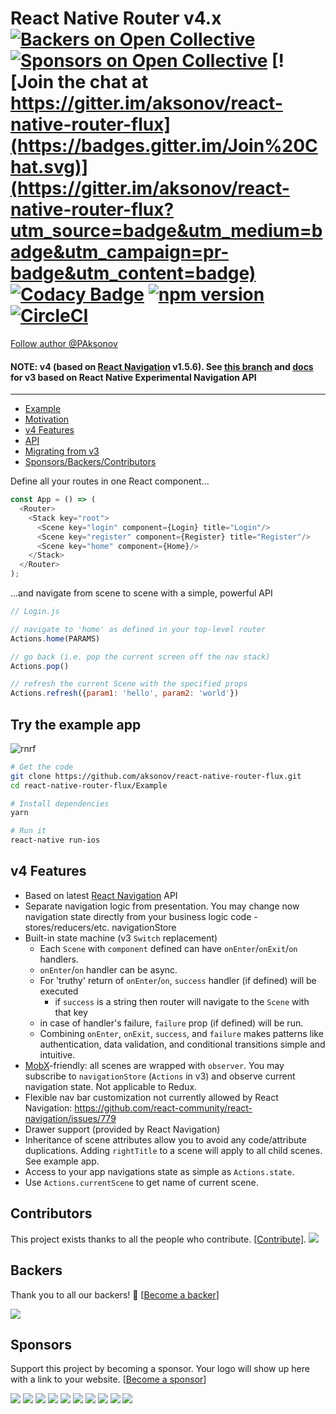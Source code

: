 # React Native Router v4.x [![Backers on Open Collective](https://opencollective.com/react-native-router-flux/backers/badge.svg)](#backers) [![Sponsors on Open Collective](https://opencollective.com/react-native-router-flux/sponsors/badge.svg)](#sponsors) [![Join the chat at https://gitter.im/aksonov/react-native-router-flux](https://badges.gitter.im/Join%20Chat.svg)](https://gitter.im/aksonov/react-native-router-flux?utm_source=badge&utm_medium=badge&utm_campaign=pr-badge&utm_content=badge) [![Codacy Badge](https://api.codacy.com/project/badge/grade/c6d869e2367a4fb491efc9de228c5ac6)](https://www.codacy.com/app/aksonov-github/react-native-router-flux) [![npm version](https://badge.fury.io/js/react-native-router-flux.svg)](http://badge.fury.io/js/react-native-router-flux) [![CircleCI](https://circleci.com/gh/aksonov/react-native-router-flux.svg?style=svg)](https://circleci.com/gh/aksonov/react-native-router-flux)

[Follow author @PAksonov](https://twitter.com/PAksonov)

#### NOTE: v4 (based on [React Navigation](https://reactnavigation.org/) v1.5.6). See [this branch](https://github.com/aksonov/react-native-router-flux/tree/v3) and [docs](https://github.com/aksonov/react-native-router-flux/blob/master/README3.md) for v3 based on React Native Experimental Navigation API

___

* [Example](#try-the-example-app)
* [Motivation](https://gist.github.com/aksonov/e2d7454421e44b1c4c72214d14053410)
* [v4 Features](#v4-features)
* [API](/docs/API.md)
* [Migrating from v3](/docs/MIGRATION.md)
* [Sponsors/Backers/Contributors](#contributors)


Define all your routes in one React component...

```js
const App = () => (
  <Router>
    <Stack key="root">
      <Scene key="login" component={Login} title="Login"/>
      <Scene key="register" component={Register} title="Register"/>
      <Scene key="home" component={Home}/>
    </Stack>
  </Router>
);
```

...and navigate from scene to scene with a simple, powerful API

```js
// Login.js

// navigate to 'home' as defined in your top-level router
Actions.home(PARAMS)

// go back (i.e. pop the current screen off the nav stack)
Actions.pop()

// refresh the current Scene with the specified props
Actions.refresh({param1: 'hello', param2: 'world'})
```


## Try the example app

![rnrf](https://user-images.githubusercontent.com/3681859/27937441-ef61d932-626b-11e7-885f-1db7dc74b32e.gif)

```bash
# Get the code
git clone https://github.com/aksonov/react-native-router-flux.git
cd react-native-router-flux/Example

# Install dependencies
yarn

# Run it
react-native run-ios
```

## v4 Features
* Based on latest [React Navigation](https://reactnavigation.org) API
* Separate navigation logic from presentation. You may change now navigation state directly from your business logic code - stores/reducers/etc. navigationStore
* Built-in state machine (v3 `Switch` replacement)
  * Each `Scene` with `component` defined can have `onEnter`/`onExit`/`on` handlers.
  * `onEnter`/`on` handler can be async.
  * For 'truthy' return of `onEnter`/`on`, `success` handler (if defined) will be executed
    * if `success` is a string then router will navigate to the `Scene` with that key
  * in case of handler's failure, `failure` prop (if defined) will be run.
  * Combining `onEnter`, `onExit`, `success`, and `failure` makes patterns like authentication, data validation, and conditional transitions simple and intuitive.
* [MobX](https://mobx.js.org/)-friendly: all scenes are wrapped with `observer`. You may subscribe to `navigationStore` (`Actions` in v3) and observe current navigation state. Not applicable to Redux.
* Flexible nav bar customization not currently allowed by React Navigation:
https://github.com/react-community/react-navigation/issues/779
* Drawer support (provided by React Navigation)
* Inheritance of scene attributes allow you to avoid any code/attribute duplications. Adding `rightTitle` to a scene will apply to all child scenes. See example app.
* Access to your app navigations state as simple as `Actions.state`.
* Use `Actions.currentScene` to get name of current scene.

## Contributors

This project exists thanks to all the people who contribute. [[Contribute]](CONTRIBUTING.md).
<a href="https://github.com/aksonov/react-native-router-flux/graphs/contributors"><img src="https://opencollective.com/react-native-router-flux/contributors.svg?width=890" /></a>


## Backers

Thank you to all our backers! 🙏 [[Become a backer](https://opencollective.com/react-native-router-flux#backer)]

<a href="https://opencollective.com/react-native-router-flux#backers" target="_blank"><img src="https://opencollective.com/react-native-router-flux/backers.svg?width=890"></a>


## Sponsors

Support this project by becoming a sponsor. Your logo will show up here with a link to your website. [[Become a sponsor](https://opencollective.com/react-native-router-flux#sponsor)]

<a href="https://opencollective.com/react-native-router-flux/sponsor/0/website" target="_blank"><img src="https://opencollective.com/react-native-router-flux/sponsor/0/avatar.svg"></a>
<a href="https://opencollective.com/react-native-router-flux/sponsor/1/website" target="_blank"><img src="https://opencollective.com/react-native-router-flux/sponsor/1/avatar.svg"></a>
<a href="https://opencollective.com/react-native-router-flux/sponsor/2/website" target="_blank"><img src="https://opencollective.com/react-native-router-flux/sponsor/2/avatar.svg"></a>
<a href="https://opencollective.com/react-native-router-flux/sponsor/3/website" target="_blank"><img src="https://opencollective.com/react-native-router-flux/sponsor/3/avatar.svg"></a>
<a href="https://opencollective.com/react-native-router-flux/sponsor/4/website" target="_blank"><img src="https://opencollective.com/react-native-router-flux/sponsor/4/avatar.svg"></a>
<a href="https://opencollective.com/react-native-router-flux/sponsor/5/website" target="_blank"><img src="https://opencollective.com/react-native-router-flux/sponsor/5/avatar.svg"></a>
<a href="https://opencollective.com/react-native-router-flux/sponsor/6/website" target="_blank"><img src="https://opencollective.com/react-native-router-flux/sponsor/6/avatar.svg"></a>
<a href="https://opencollective.com/react-native-router-flux/sponsor/7/website" target="_blank"><img src="https://opencollective.com/react-native-router-flux/sponsor/7/avatar.svg"></a>
<a href="https://opencollective.com/react-native-router-flux/sponsor/8/website" target="_blank"><img src="https://opencollective.com/react-native-router-flux/sponsor/8/avatar.svg"></a>
<a href="https://opencollective.com/react-native-router-flux/sponsor/9/website" target="_blank"><img src="https://opencollective.com/react-native-router-flux/sponsor/9/avatar.svg"></a>
